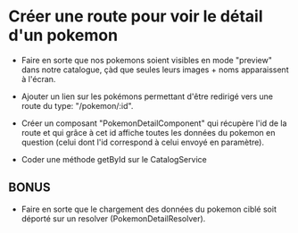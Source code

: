 # Créer une route pour voir le détail d'un pokemon

- Faire en sorte que nos pokemons soient visibles en mode "preview" dans notre catalogue, 
çàd que seules leurs images + noms apparaissent à l'écran. 

- Ajouter un lien sur les pokémons permettant d'être redirigé vers une route du type: "/pokemon/:id". 
- Créer un composant "PokemonDetailComponent" qui récupère l'id de la route et qui grâce à cet id 
affiche toutes les données du pokemon en question (celui dont l'id correspond à celui envoyé en paramètre). 

- Coder une méthode getById sur le CatalogService 

## BONUS

- Faire en sorte que le chargement des données du pokemon ciblé soit déporté sur un resolver (PokemonDetailResolver). 

